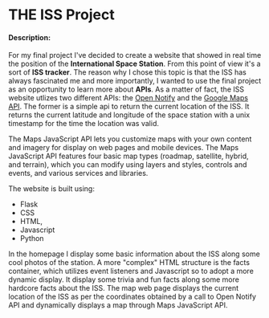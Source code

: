 # THE ISS Project
#### Description:
For my final project I've decided to create a website that showed in real time the position of the **International Space Station**.
From this point of view it's a sort of **ISS tracker**. The reason why I chose this topic is that the ISS has always fascinated me and
more importantly, I wanted to use the final project as an opportunity to learn more about **APIs**. As a matter of fact, the ISS website utlizes two different
APIs: the [Open Notify](http://open-notify.org/Open-Notify-API/ISS-Location-Now/) and the [Google Maps API](https://developers.google.com/maps/documentation/javascript/overview).
The former is a simple api to return the current location of the ISS.
It returns the current latitude and longitude of the space station with a unix timestamp for the time the location was valid.

The Maps JavaScript API lets you customize maps with your own content and imagery for display on web pages and mobile devices.
The Maps JavaScript API features four basic map types (roadmap, satellite, hybrid, and terrain),
which you can modify using layers and styles, controls and events, and various services and libraries.

The website is built using:
- Flask
- CSS
- HTML,
- Javascript
- Python

In the homepage I display some basic information about the ISS along some cool photos of the station. A more "complex" HTML structure is the facts container,
which utilizes event listeners and Javascript so to adopt a more dynamic display. It display some trivia and fun facts along some more hardcore facts about the ISS.
The map web page displays the current location of the ISS as per the coordinates obtained by a call to Open Notify API and dynamically displays a map through Maps
JavaScript API.
